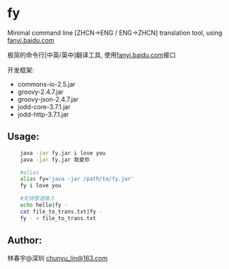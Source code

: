 # fy
Minimal command line [ZHCN->ENG / ENG->ZHCN] translation tool, using [fanyi.baidu.com](http://fanyi.baidu.com)  

极简的命令行[中英/英中]翻译工具, 使用[fanyi.baidu.com](http://fanyi.baidu.com)接口  

开发框架: 
+ commons-io-2.5.jar
+ groovy-2.4.7.jar
+ groovy-json-2.4.7.jar
+ jodd-core-3.7.1.jar
+ jodd-http-3.7.1.jar

## Usage: 
```bash
	java -jar fy.jar i love you
	java -jar fy.jar 我爱你

	#alias
	alias fy='java -jar /path/to/fy.jar'
	fy i love you

	#支持管道输入	
	echo hello|fy -
	cat file_to_trans.txt|fy -
	fy - < file_to_trans.txt
```

## Author:   

林春宇@深圳
chunyu_lin@163.com
